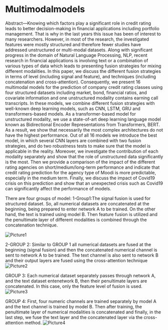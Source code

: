 
# Multimodalmodels

Abstract—Knowing which factors play a significant role in credit rating leads to better decision-making in financial applications
including portfolio management. That is why in the last years this issue has been of interest to many researchers. However, in most of
the research, the investigated features were mostly structured and therefore fewer studies have addressed unstructured or multi-modal
datasets. Along with significant progress in the domain of Natural Language Processing, NLP, recent research in financial applications
is involving text or a combination of various types of data which leads to presenting fusion strategies for mixing different modalities. In
this paper, we discuss the different fusion strategies in terms of level (including signal and feature), and techniques (including
concatenation and cross-attention). Consequently, we present 16 multimodal models for the prediction of company credit rating classes
using four structured datasets including market, bond, financial ratios, and covariate information and one unstructured modality
contains earning call transcripts. In these models, we combine different fusion strategies with well-known deep learning models, such
as CNN, LSTM, GRU and transformers-based models. As a transformer-based model for unstructured modality, we use a state-of-art
deep learning language model known as Bidirectional Encoder Representations from Transformers, BERT. As a result, we show that
necessarily the most complex architectures do not have the highest performance. Out of all 16 models we introduce the best model, in
which several CNN layers are combined with two fusion strategies, and do two robustness tests to make sure that the model is
applicable in the reality. Moreover, we investigate the contribution of each modality separately and show that the role of unstructured
data significantly is the most. Then we provide a comparison of the impact of the different rating agencies on short/medium/long-term
performance and indicate that credit rating prediction for the agency type of Moodi is more predictable, especially in the medium term.
Finally, we discuss the impact of Covid19 crisis on this prediction and show that an unexpected crisis such as Covid19 can significantly
affect the performance of models.

There are four groups of model:
1-Group1:The signal fusion is used for structured dataset. So, all numerical datasets are concatenated at the beginning, being prepared to enter network A
to be trained. On the other hand, the text is trained using model B. Then feature fusion is utilized and the penultimate layer of different modalities is combined through the concatenation technique.

![Picture1](https://user-images.githubusercontent.com/98291003/212764180-f777dfcd-cf8b-40ef-bc9f-d4d789506f06.png)

2-GROUP 2: Similar to GROUP 1 all numerical datasets are fused at the beginning (signal fusion) and then the concatenated numerical channel is sent to network A to be trained. The text channel is also sent to network B and their output layers are fused using the cross-attention technique
![Picture2](https://user-images.githubusercontent.com/98291003/212764936-2e3499b5-6798-4e0c-97aa-19c9e41d90f3.png)

 GROUP 3: Each numerical dataset separately passes through network A, and the text dataset entenetwork B, then their penultimate layers are concatenated.
In this case, only the feature level of fusion is used.
![Picture3](https://user-images.githubusercontent.com/98291003/212764962-0c1a5d2f-0b2a-4ef9-a303-f6995135dd72.png)

GROUP 4: First, four numeric channels are trained separately by model A and the text channel is trained by model B. Then after training, the penultimate layer of numerical modalities is concatenated and finally, in the last step, we fuse the text layer and the concatenated layer via the cross-attention method.
![Picture4](https://user-images.githubusercontent.com/98291003/212764981-e3acdb28-c075-495f-a3bf-cebed2bd3030.png)


